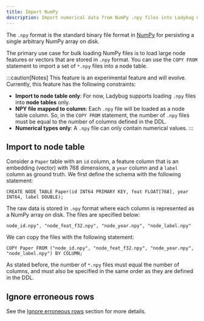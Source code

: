 ```yaml
---
title: Import NumPy
description: Import numerical data from NumPy .npy files into Ladybug node tables for machine learning and data science applications.
---
```


The `.npy` format is the standard binary file format in [NumPy](https://numpy.org/) for persisting a
single arbitrary NumPy array on disk.

The primary use case for bulk loading NumPy files is to load
large node features or vectors that are stored in `.npy` format. You can use the `COPY FROM` statement
to import a set of `*.npy` files into a node table.

:::caution[Notes]
This feature is an experimental feature and will evolve. Currently, this feature has the following constraints:
- **Import to node table only**: For now, Ladybug supports loading `.npy` files into **node tables** only.
- **NPY file mapped to column**: Each `.npy` file will be loaded as a node table column. So, in the `COPY FROM` statement, the
number of `.npy` files must be equal to the number of columns defined in the DDL.
- **Numerical types only**: A `.npy` file can only contain numerical values.
:::

## Import to node table
Consider a `Paper` table with an `id` column, a feature column that is an embedding (vector) with 768 dimensions,
a `year` column and a `label` column as ground truth. We first define the schema with the following statement:

```cypher
CREATE NODE TABLE Paper(id INT64 PRIMARY KEY, feat FLOAT[768], year INT64, label DOUBLE);
```

The raw data is stored in `.npy` format where each column is represented as a NumPy array on disk. The files are
specified below:

```
node_id.npy", "node_feat_f32.npy", "node_year.npy", "node_label.npy"
```

We can copy the files with the following statement:

```cypher
COPY Paper FROM ("node_id.npy", "node_feat_f32.npy", "node_year.npy", "node_label.npy") BY COLUMN;
```

As stated before, the number of `*.npy` files must equal the number of columns, and must also be
specified in the same order as they are defined in the DDL.

## Ignore erroneous rows

See the [Ignore erroneous rows](/import#ignore-erroneous-rows) section for more details.
